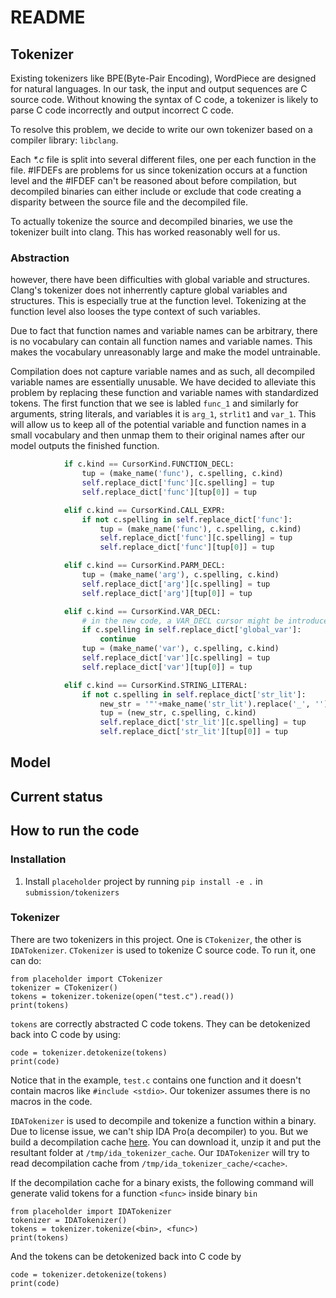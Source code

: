 # README

## Tokenizer
Existing tokenizers like BPE(Byte-Pair Encoding), WordPiece are designed for natural languages. In our task, the input and output sequences are C source code. Without knowing the syntax of C code, a tokenizer is likely to parse C code incorrectly and output incorrect C code.

To resolve this problem, we decide to write our own tokenizer based on a compiler library: `libclang`.

Each *\*.c* file is split into several different files, one per each function in the file. #IFDEFs are problems for us since tokenization occurs at a function level and the #IFDEF can't be reasoned about before compilation, but decompiled binaries can either include or exclude that code creating a disparity between the source file and the decompiled file.

To actually tokenize the source and decompiled binaries, we use the tokenizer built into clang. This has worked reasonably well for us.

### Abstraction
however, there have been difficulties with global variable and structures. Clang's tokenizer does not inherrently capture global variables and structures. This is especially true at the function level. Tokenizing at the function level also looses the type context of such variables.

Due to fact that function names and variable names can be arbitrary, there is no vocabulary can contain all function names and variable names. This makes the vocabulary unreasonably large and make the model untrainable.

Compilation does not capture variable names and as such, all decompiled variable names are essentially unusable. We have decided to alleviate this problem by replacing these function and variable names with standardized tokens. The first function that we see is labled `func_1` and similarly for arguments, string literals, and variables it is `arg_1`, `strlit1` and `var_1`. This will allow us to keep all of the potential variable and function names in a small vocabulary and then unmap them to their original names after our model outputs the finished function.
```python
            if c.kind == CursorKind.FUNCTION_DECL:
                tup = (make_name('func'), c.spelling, c.kind)
                self.replace_dict['func'][c.spelling] = tup
                self.replace_dict['func'][tup[0]] = tup

            elif c.kind == CursorKind.CALL_EXPR:
                if not c.spelling in self.replace_dict['func']:
                    tup = (make_name('func'), c.spelling, c.kind)
                    self.replace_dict['func'][c.spelling] = tup
                    self.replace_dict['func'][tup[0]] = tup

            elif c.kind == CursorKind.PARM_DECL:
                tup = (make_name('arg'), c.spelling, c.kind)
                self.replace_dict['arg'][c.spelling] = tup
                self.replace_dict['arg'][tup[0]] = tup

            elif c.kind == CursorKind.VAR_DECL:
                # in the new code, a VAR_DECL cursor might be introduced by us for global variables
                if c.spelling in self.replace_dict['global_var']:
                    continue
                tup = (make_name('var'), c.spelling, c.kind)
                self.replace_dict['var'][c.spelling] = tup
                self.replace_dict['var'][tup[0]] = tup

            elif c.kind == CursorKind.STRING_LITERAL:
                if not c.spelling in self.replace_dict['str_lit']:
                    new_str = '"'+make_name('str_lit').replace('_', '').strip()+'"'
                    tup = (new_str, c.spelling, c.kind)
                    self.replace_dict['str_lit'][c.spelling] = tup
                    self.replace_dict['str_lit'][tup[0]] = tup
```
## Model

## Current status

## How to run the code

### Installation
1. Install `placeholder` project by running `pip install -e .` in `submission/tokenizers`


### Tokenizer
There are two tokenizers in this project. One is `CTokenizer`, the other is `IDATokenizer`.
`CTokenizer` is used to tokenize C source code. To run it, one can do:
```
from placeholder import CTokenizer
tokenizer = CTokenizer()
tokens = tokenizer.tokenize(open("test.c").read())
print(tokens)
```
`tokens` are correctly abstracted C code tokens. They can be detokenized back into C code by using:
```
code = tokenizer.detokenize(tokens)
print(code)
```
Notice that in the example, `test.c` contains one function and it doesn't contain macros like `#include <stdio>`. Our tokenizer assumes there is no macros in the code.

`IDATokenizer` is used to decompile and tokenize a function within a binary.
Due to license issue, we can't ship IDA Pro(a decompiler) to you. But we build a decompilation cache [here](https://doc-0o-7g-docs.googleusercontent.com/docs/securesc/nrqvdihn7o8ifgt32oes1eedm9qfmsbk/o04e1vsdk7rakgplqerjs4svbnvaom5m/1605059925000/14285738738769488385/14285738738769488385/1MftXkP8LEyq56lNAMWkWK_JwfunVoq3k?e=download&authuser=1&nonce=eiovc3lat3ivq&user=14285738738769488385&hash=e0jqpnhpr1i0dshk44j35u20vt8qrg32). You can download it, unzip it and put the resultant folder at `/tmp/ida_tokenizer_cache`. Our `IDATokenizer` will try to read decompilation cache from `/tmp/ida_tokenizer_cache/<cache>`.

If the decompilation cache for a binary exists, the following command will generate valid tokens for a function `<func>` inside binary `bin`
```
from placeholder import IDATokenizer
tokenizer = IDATokenizer()
tokens = tokenizer.tokenize(<bin>, <func>)
print(tokens)
```
And the tokens can be detokenized back into C code by
```
code = tokenizer.detokenize(tokens)
print(code)
```

